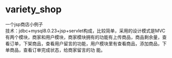 # variety_shop
一个jsp商店小例子<br>
技术：jdbc+mysql8.0.23+jsp+servlet构成，比较简单，采用的设计模式是MVC<br>
有两个模块，商家和用户模块，商家模块拥有的功能有上传商品，商品剩余量，查看订单，下架商品，查看用户留言的功能，用户模块里有查看商品，添加商品，下单商品，查看订单完成状态，给商家留言的功
能。
